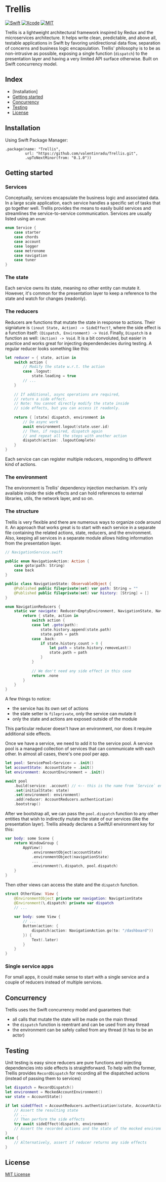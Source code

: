 # Trellis

[![Swift](https://img.shields.io/badge/Swift-5.6-orange.svg?style=for-the-badge&logo=swift)](https://swift.org)
[![Xcode](https://img.shields.io/badge/Xcode-13-blue.svg?style=for-the-badge&logo=Xcode&logoColor=white)](https://developer.apple.com/xcode)
[![MIT](https://img.shields.io/badge/license-MIT-black.svg?style=for-the-badge)](https://opensource.org/licenses/MIT)

Trellis is a lightweight architectural framework inspired by Redux and the microservices architecture. It helps write clean, predictable, and above all, testable applications in Swift by favoring unidirectional data flow, separation of concerns and business logic encapsulation.
Trellis' philosophy is to be as non-intrusive as possible, exposing a single function (`dispatch`) to the presentation layer and having a very limited API surface otherwise.
Built on Swift concurrency model.

## Index
* [Installation]
* [Getting started](#getting-started)
* [Concurrency](#concurrency)
* [Testing](#testing)
* [License](#license)

## Installation

Using Swift Package Manager:
```
.package(name: "Trellis",
         url: "https://github.com/valentinradu/Trellis.git",
         .upToNextMinor(from: "0.1.0"))
```

## Getting started

### Services

Conceptually, services encapsulate the business logic and associated data. In a large scale application, each service handles a specific set of tasks that go together well. Trellis provides the means to easily build services and streamlines the service-to-service communication. 
Services are usually listed using an `enum`: 

```swift
enum Service {
    case starter
    case chords
    case account
    case logger
    case metronome
    case navigation
    case tuner
}
```

### The state

Each service owns its state, meaning no other entity can mutate it. However, it's common for the presentation layer to keep a reference to the state and watch for changes (readonly).

### The reducers

Reducers are functions that mutate the state in response to actions. Their signiature is `(inout State, Action) -> SideEffect?`, where the side effect is a function itself: `(Dispatch, Environment) -> Void`. Finally, `Dispatch` is a function as well: `(Action) -> Void`. It is a bit convoluted, but easier in practice and works great for injecting dependendecies during testing. A regular reducer looks something like this:


```swift
let reducer = { state, action in
    switch action {
        // Modify the state w.r.t. the action
        case .logout:
            state.loading = true
        // ...
    }
    
    // If additional, async operations are required,
    // return a side effect. 
    // Note: You cannot directly modify the state inside
    // side effects, but you can access it readonly.
    
    return { [state] dispatch, environment in
        // Do async work 
        await environment.logout(state.user.id)
        // Then, if required, dispatch again 
        // and repeat all the steps with another action 
        dispatch(action: .logoutComplete)
    }
}
``` 

Each service can can register multiple reducers, responding to different kind of actions.

### The environment

The environment is Trellis' dependency injection mechanism. It's only available inside the side effects and can hold references to external libraries, utils, the network layer, and so on.

### The structure

Trellis is very flexible and there are numerous ways to organize code around it. An approach that works great is to start with each service in a separate file containing the related actions, state, reducers, and the environment. Also, keeping all services in a separate module allows hiding information from the presentation layer.

```swift
// NavigationService.swift

public enum NavigationAction: Action {
    case goto(path: String)
    case back
}

public class NavigationState: ObservableObject {
    @Published public fileprivate(set) var path: String = ""
    @Published public fileprivate(set) var history: [String] = []
}

enum NavigationReducers {
    static var navigate: Reducer<EmptyEnvironment, NavigationState, NavigationAction> {
        return { state, action in
            switch action {
            case let .goto(path):
                state.history.append(state.path)
                state.path = path
            case .back:
                if state.history.count > 0 {
                    let path = state.history.removeLast()
                    state.path = path
                }
            }
            
            // We don't need any side effect in this case
            return .none
        }
    }
}

```

A few things to notice:

- the service has its own set of actions
- the state setter is `fileprivate`, only the service can mutate it
- only the state and actions are exposed outside of the module

This particular reducer doesn't have an environment, nor does it require additional side effects.

Once we have a service, we need to add it to the service pool. A service pool is a managed collection of services that can communicate with each other. In almost all cases, there's one pool per app.

```swift
let pool: ServicePool<Service> = .init()
let accountState: AccountState = .init()
let environment: AccountEnvironment = .init()

await pool
    .build(service: .account) // <-- this is the name from `Service` enum
    .set(initialState: state)
    .set(environment: environment)
    .add(reducer: AccountReducers.authentication)
    .bootstrap()
``` 

After we bootstrap all, we can pass the `pool.dispatch` function to any other entities that wish to indirectly mutate the state of our services (like the presentation layer). Trellis already declares a SwiftUI environment key for this:

```swift
var body: some Scene {
    return WindowGroup {
        AppView()
            .environmentObject(accountState)
            .environmentObject(navigationState)
            ...
            .environment(\.dispatch, pool.dispatch)
    }
}
```

Then other views can access the state and the `dispatch` function.

```swift
struct OtherView: View {
    @EnvironmentObject private var navigation: NavigationState
    @Environment(\.dispatch) private var dispatch
    // ...
    
    var body: some View {
        // ...
        Button(action: { 
            dispatch(action: NavigationAction.go(to: "/dashboard"))
        }) {
            Text(.later)
        }
    }
}
```

### Single service apps

For small apps, it could make sense to start with a single service and a couple of reducers instead of multiple services.

## Concurrency

Trellis uses the Swift concurrency model and guarantees that:

- all calls that mutate the state will be made on the main thread
- the `dispatch` function is reentrant and can be used from any thread
- the environment can be safely called from any thread (it has to be an actor)


## Testing

Unit testing is easy since reducers are pure functions and injecting dependencies into side effects is straightforward. To help with the former, Trellis provides `RecordDispatch` for recording all the dispatched actions (instead of passing them to services)

```swift
let dispatch = RecordDispatch()
let environment = MockedAccountEnvironment()
var state = AccountState()

if let sideEffect = AccountReducers.authentication(&state, AccountAction.login) {
    // Assert the resulting state
    // ...
    // Then perform the side effects
    try await sideEffect(dispatch, environment)
    // Assert the recorded actions and the state of the mocked environment
}
else {
    // Alternatively, assert if reducer returns any side effects 
}

```

## License
[MIT License](LICENSE)
